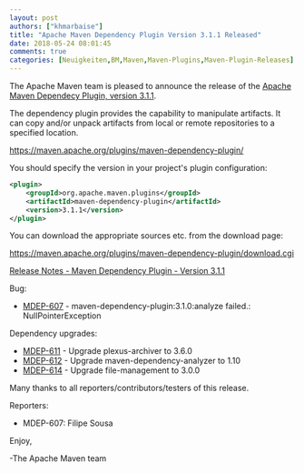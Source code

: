 ```yaml
---
layout: post
authors: ["khmarbaise"]
title: "Apache Maven Dependency Plugin Version 3.1.1 Released"
date: 2018-05-24 08:01:45
comments: true
categories: [Neuigkeiten,BM,Maven,Maven-Plugins,Maven-Plugin-Releases]
---
```

The Apache Maven team is pleased to announce the release of the 
[Apache Maven Dependecy Plugin, version 3.1.1](https://maven.apache.org/plugins/maven-dependency-plugin/).

The dependency plugin provides the capability to manipulate artifacts. It
can copy and/or unpack artifacts from local or remote repositories to a
specified location.

https://maven.apache.org/plugins/maven-dependency-plugin/

You should specify the version in your project's plugin configuration:

``` xml
<plugin>
    <groupId>org.apache.maven.plugins</groupId>
    <artifactId>maven-dependency-plugin</artifactId>
    <version>3.1.1</version>
</plugin>
``` 

You can download the appropriate sources etc. from the download page:

https://maven.apache.org/plugins/maven-dependency-plugin/download.cgi


<!-- more -->

[Release Notes - Maven Dependency Plugin - Version 3.1.1](https://issues.apache.org/jira/secure/ReleaseNote.jspa?projectId=12317227&version=12343248)

Bug:

 * [MDEP-607](https://issues.apache.org/jira/browse/MDEP-607) - maven-dependency-plugin:3.1.0:analyze failed.: NullPointerException

Dependency upgrades:
 
 * [MDEP-611](https://issues.apache.org/jira/browse/MDEP-611) - Upgrade plexus-archiver to 3.6.0
 * [MDEP-612](https://issues.apache.org/jira/browse/MDEP-612) - Upgrade maven-dependency-analyzer to 1.10
 * [MDEP-614](https://issues.apache.org/jira/browse/MDEP-614) - Upgrade file-management to 3.0.0

Many thanks to all reporters/contributors/testers of this release.

Reporters:

 * MDEP-607: Filipe Sousa


Enjoy,

-The Apache Maven team
